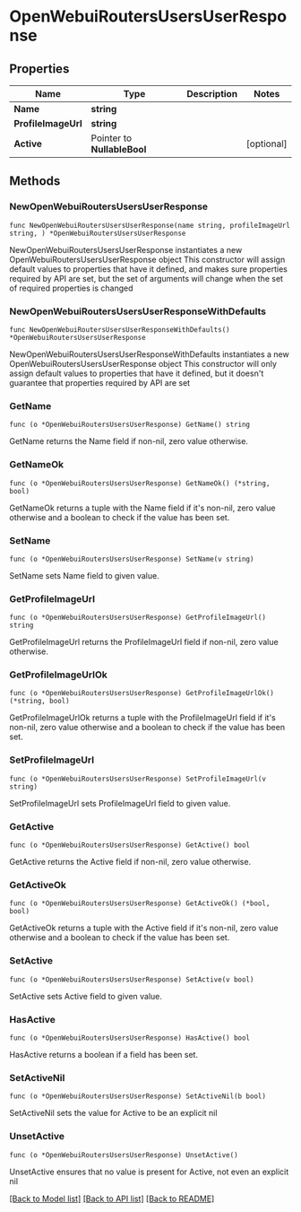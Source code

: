 # OpenWebuiRoutersUsersUserResponse

## Properties

Name | Type | Description | Notes
------------ | ------------- | ------------- | -------------
**Name** | **string** |  | 
**ProfileImageUrl** | **string** |  | 
**Active** | Pointer to **NullableBool** |  | [optional] 

## Methods

### NewOpenWebuiRoutersUsersUserResponse

`func NewOpenWebuiRoutersUsersUserResponse(name string, profileImageUrl string, ) *OpenWebuiRoutersUsersUserResponse`

NewOpenWebuiRoutersUsersUserResponse instantiates a new OpenWebuiRoutersUsersUserResponse object
This constructor will assign default values to properties that have it defined,
and makes sure properties required by API are set, but the set of arguments
will change when the set of required properties is changed

### NewOpenWebuiRoutersUsersUserResponseWithDefaults

`func NewOpenWebuiRoutersUsersUserResponseWithDefaults() *OpenWebuiRoutersUsersUserResponse`

NewOpenWebuiRoutersUsersUserResponseWithDefaults instantiates a new OpenWebuiRoutersUsersUserResponse object
This constructor will only assign default values to properties that have it defined,
but it doesn't guarantee that properties required by API are set

### GetName

`func (o *OpenWebuiRoutersUsersUserResponse) GetName() string`

GetName returns the Name field if non-nil, zero value otherwise.

### GetNameOk

`func (o *OpenWebuiRoutersUsersUserResponse) GetNameOk() (*string, bool)`

GetNameOk returns a tuple with the Name field if it's non-nil, zero value otherwise
and a boolean to check if the value has been set.

### SetName

`func (o *OpenWebuiRoutersUsersUserResponse) SetName(v string)`

SetName sets Name field to given value.


### GetProfileImageUrl

`func (o *OpenWebuiRoutersUsersUserResponse) GetProfileImageUrl() string`

GetProfileImageUrl returns the ProfileImageUrl field if non-nil, zero value otherwise.

### GetProfileImageUrlOk

`func (o *OpenWebuiRoutersUsersUserResponse) GetProfileImageUrlOk() (*string, bool)`

GetProfileImageUrlOk returns a tuple with the ProfileImageUrl field if it's non-nil, zero value otherwise
and a boolean to check if the value has been set.

### SetProfileImageUrl

`func (o *OpenWebuiRoutersUsersUserResponse) SetProfileImageUrl(v string)`

SetProfileImageUrl sets ProfileImageUrl field to given value.


### GetActive

`func (o *OpenWebuiRoutersUsersUserResponse) GetActive() bool`

GetActive returns the Active field if non-nil, zero value otherwise.

### GetActiveOk

`func (o *OpenWebuiRoutersUsersUserResponse) GetActiveOk() (*bool, bool)`

GetActiveOk returns a tuple with the Active field if it's non-nil, zero value otherwise
and a boolean to check if the value has been set.

### SetActive

`func (o *OpenWebuiRoutersUsersUserResponse) SetActive(v bool)`

SetActive sets Active field to given value.

### HasActive

`func (o *OpenWebuiRoutersUsersUserResponse) HasActive() bool`

HasActive returns a boolean if a field has been set.

### SetActiveNil

`func (o *OpenWebuiRoutersUsersUserResponse) SetActiveNil(b bool)`

 SetActiveNil sets the value for Active to be an explicit nil

### UnsetActive
`func (o *OpenWebuiRoutersUsersUserResponse) UnsetActive()`

UnsetActive ensures that no value is present for Active, not even an explicit nil

[[Back to Model list]](../README.md#documentation-for-models) [[Back to API list]](../README.md#documentation-for-api-endpoints) [[Back to README]](../README.md)


